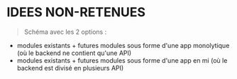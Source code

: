# IDEES NON-RETENUES

> Schéma avec les 2 options :
  - modules existants + futures modules sous forme d'une app monolytique (où le backend ne contient qu'une API)
  - modules existants + futures modules sous forme d'une app en mi (où le backend est divisé en plusieurs API)

  